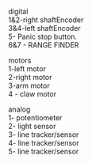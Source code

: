 digital <br>
1&2-right shaftEncoder<br>
3&4-left shaftEncoder<br>
5- Panic stop button.<br>
6&7 - RANGE FINDER<br>


motors<br>
1-left motor<br>
2-right motor<br>
3-arm motor<br>
4 - claw motor<br>

analog<br>
1- potentiometer<br>
2- light sensor<br>
3- line tracker/sensor<br>
4- line tracker/sensor<br>
5- line tracker/sensor<br>
